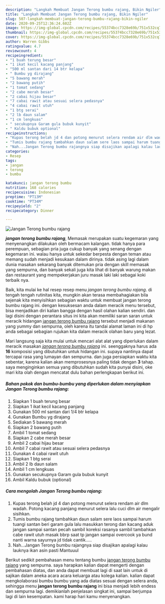 ```yaml
---
description: "Langkah Membuat Jangan Terong bumbu rajang, Bikin Ngiler"
title: "Langkah Membuat Jangan Terong bumbu rajang, Bikin Ngiler"
slug: 507-langkah-membuat-jangan-terong-bumbu-rajang-bikin-ngiler
date: 2020-09-25T12:36:24.602Z
image: https://img-global.cpcdn.com/recipes/55374bcc7328e69b/751x532cq70/jangan-terong-bumbu-rajang-foto-resep-utama.jpg
thumbnail: https://img-global.cpcdn.com/recipes/55374bcc7328e69b/751x532cq70/jangan-terong-bumbu-rajang-foto-resep-utama.jpg
cover: https://img-global.cpcdn.com/recipes/55374bcc7328e69b/751x532cq70/jangan-terong-bumbu-rajang-foto-resep-utama.jpg
author: Warren Gibbs
ratingvalue: 4.7
reviewcount: 4
recipeingredient:
- "1 buah terung besar"
- "1 ikat kecil kacang panjang"
- "500 ml santan dari 14 btr kelapa"
- " Bumbu yg dirajang"
- "5 bawang merah"
- "2 bawang putih"
- "1 tomat sedang"
- "2 cabe merah besar"
- "2 cabai hijau besar"
- "7 cabai rawit atau sesuai selera pedasnya"
- "4 cabai rawit utuh"
- "1 btg serai"
- "2 lb daun salam"
- "1 cm lengkuas"
- " secukupnya Garam gula bubuk kunyit"
- " Kaldu bubuk optional"
recipeinstructions:
- "Kupas terong belah jd 4 dan potong menurut selera rendam air dlm wadah. Potong kacang panjang menurut selera lalu cuci dlm air mengalir sisihkan."
- "Tumis bumbu rajang tambahkan daun salam sere laos sampai harum tuangi santan beri garam gula lalu masukkan terong dan kacang aduk jangan sampai santan pecah sambil koreksi rasanya sambil tambahkan cabe rawit utuh masak bbrp saat tp jangan sampai overcook ya bund nanti warna sayurnya jd tidak cantik....."
- "Nah...Jangan Terong bumbu rajangnya siap disajikan apalagi kalau lauknya ikan asin pasti Mantuuul"
categories:
- Resep
tags:
- jangan
- terong
- bumbu

katakunci: jangan terong bumbu 
nutrition: 168 calories
recipecuisine: Indonesian
preptime: "PT13M"
cooktime: "PT34M"
recipeyield: "2"
recipecategory: Dinner

---
```



![Jangan Terong bumbu rajang](https://img-global.cpcdn.com/recipes/55374bcc7328e69b/751x532cq70/jangan-terong-bumbu-rajang-foto-resep-utama.jpg)

<b><i>jangan terong bumbu rajang</i></b>, Memasak merupakan suatu kegemaran yang menyenangkan dilakukan oleh bermacam kalangan. tidak hanya para perempuan, sebagian pria juga cukup banyak yang senang dengan kegemaran ini. walau hanya untuk sekedar berpesta dengan teman atau memang sudah menjadi kesukaan dalam dirinya. tidak asing lagi dalam dunia masakan sekarang banyak ditemukan pria dengan skill memasak yang sempurna, dan banyak sekali juga kita lihat di banyak warung makan dan restaurant yang mempekerjakan juru masak laki laki sebagai koki terbaik nya.



Baik, kita mulai ke hal resep resep menu <i>jangan terong bumbu rajang</i>. di tengah tengah rutinitas kita, mungkin akan terasa membahagiakan bila sejenak kita menyisihkan sebagian waktu untuk membuat jangan terong bumbu rajang ini. dengan kesuksesan anda dalam meracik menu tersebut, bisa menjadikan diri kalian bangga dengan hasil olahan kalian sendiri. dan lagi disini dengan perantara situs ini kita akan memiliki saran saran untuk meracik hidangan <u>jangan terong bumbu rajang</u> tersebut menjadi makanan yang yummy dan sempurna, oleh karena itu tandai alamat laman ini di hp anda sebagai sebagian rujukan kita dalam meracik olahan baru yang lezat.


Mari langsung saja kita mulai untuk mencari alat alat yang diperlukan dalam meracik masakan <u><i>jangan terong bumbu rajang</i></u> ini. seenggaknya harus ada <b>16</b> komposisi yang dibutuhkan untuk hidangan ini. supaya nantinya dapat tercapai rasa yang lumayan dan sempurna. dan juga persiapkan waktu kita sebentar, karena kalian akan memprosesnya paling tidak dengan <b>3</b> tahap. saya menginginkan semua yang dibutuhkan sudah kita punyai disini, oke mari kita olah dengan mencatat dulu bahan perlengkapan berikut ini.

<!--inarticleads1-->

##### Bahan pokok dan bumbu-bumbu yang diperlukan dalam menyiapkan Jangan Terong bumbu rajang:

1. Siapkan 1 buah terung besar
1. Siapkan 1 ikat kecil kacang panjang
1. Gunakan 500 ml santan dari 1/4 btr kelapa
1. Gunakan  Bumbu yg dirajang
1. Sediakan 5 bawang merah
1. Siapkan 2 bawang putih
1. Ambil 1 tomat sedang
1. Siapkan 2 cabe merah besar
1. Ambil 2 cabai hijau besar
1. Ambil 7 cabai rawit atau sesuai selera pedasnya
1. Gunakan 4 cabai rawit utuh
1. Siapkan 1 btg serai
1. Ambil 2 lb daun salam
1. Ambil 1 cm lengkuas
1. Gunakan  secukupnya Garam gula bubuk kunyit
1. Ambil  Kaldu bubuk (optional)




<!--inarticleads2-->

##### Cara mengolah Jangan Terong bumbu rajang:

1. Kupas terong belah jd 4 dan potong menurut selera rendam air dlm wadah. Potong kacang panjang menurut selera lalu cuci dlm air mengalir sisihkan.
1. Tumis bumbu rajang tambahkan daun salam sere laos sampai harum tuangi santan beri garam gula lalu masukkan terong dan kacang aduk jangan sampai santan pecah sambil koreksi rasanya sambil tambahkan cabe rawit utuh masak bbrp saat tp jangan sampai overcook ya bund nanti warna sayurnya jd tidak cantik.....
1. Nah...Jangan Terong bumbu rajangnya siap disajikan apalagi kalau lauknya ikan asin pasti Mantuuul




Berikut sedikit pembahasan menu tentang bumbu <u>jangan terong bumbu rajang</u> yang sempurna. saya harapkan kalian dapat mengerti dengan pembahasan diatas, dan anda dapat membuat lagi di saat lain untuk di sajikan dalam aneka acara acara keluarga atau kolega kalian. kalian dapat mengkolaborasi bumbu bumbu yang ada diatas sesuai dengan selera anda, sehingga menu <b>jangan terong bumbu rajang</b> ini bisa menjadi lebih endess dan sempurna lagi. demikianlah penjelasan singkat ini, sampai berjumpa lagi di lain kesempatan. kami harap hari kamu menyenangkan.
